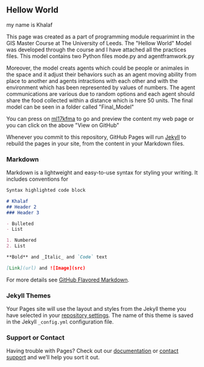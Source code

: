 ## Hellow World
my name is Khalaf


This page was created as a part of programming module requarimint in the GIS Master Course at The University of Leeds.
The "Hellow World" Model was developed through the course and I have attached all the practices files. This model contains two Python files mode.py and agentframwork.py  

Moreover, the model creats agents which could be people or animales in the space and it adjust their behaviors such as an agent moving
ability from place to another and agents intractions with each other and with the environment which has been represented by values of
numbers. The agent communications are various due to random options and each agent should share the food collected within a distance
which is here 50 units.
The final model can be seen in a folder called "Final_Model"

You can press on [ml17kfma](https://github.com/Khalaf57/ml17kfma/tree/master/Python%20Scripts) to go and preview the content my
web page or you can click on the above  "View on GitHub"


Whenever you commit to this repository, GitHub Pages will run [Jekyll](https://jekyllrb.com/) to rebuild the pages in your site, from the content in your Markdown files.

### Markdown

Markdown is a lightweight and easy-to-use syntax for styling your writing. It includes conventions for

```markdown
Syntax highlighted code block

# Khalaf
## Header 2
### Header 3

- Bulleted
- List

1. Numbered
2. List

**Bold** and _Italic_ and `Code` text

[Link](url) and ![Image](src)
```

For more details see [GitHub Flavored Markdown](https://guides.github.com/features/mastering-markdown/).

### Jekyll Themes

Your Pages site will use the layout and styles from the Jekyll theme you have selected in your [repository settings](https://github.com/Khalaf57/ml17kfma/settings). The name of this theme is saved in the Jekyll `_config.yml` configuration file.

### Support or Contact

Having trouble with Pages? Check out our [documentation](https://help.github.com/categories/github-pages-basics/) or [contact support](https://github.com/contact) and we’ll help you sort it out.
